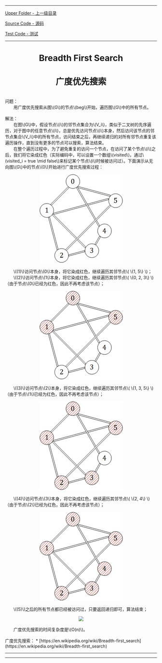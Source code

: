 <script type="text/javascript" async src="//cdn.bootcss.com/mathjax/2.7.0/MathJax.js?config=TeX-AMS-MML_HTMLorMML"></script>
<script type="text/javascript" async src="https://cdnjs.cloudflare.com/ajax/libs/mathjax/2.7.1/MathJax.js?config=TeX-MML-AM_CHTML"></script>


--------
[Upper Folder - 上一级目录](../../)

[Source Code - 源码](https://github.com/zhaochenyou/Way-to-Algorithm/blob/master/src/GraphTheory/Traverse/BreadthFirstSearch.hpp)

[Test Code - 测试](https://github.com/zhaochenyou/Way-to-Algorithm/blob/master/src/GraphTheory/Traverse/BreadthFirstSearch.cpp)


--------

<div>
<h1 align="center">Breadth First Search</h1>
<h1 align="center">广度优先搜索</h1>
<br>
问题： <br>
&emsp;&emsp;用广度优先搜索从图\(G\)的节点\(beg\)开始，遍历图\(G\)中的所有节点。 <br>
<br>
解法： <br>
&emsp;&emsp;在图\(G\)中，假设节点\(i\)的邻节点集合为\(V_i\)，类似于二叉树的先序遍历，对于图中的任意节点\(i\)，总是优先访问节点\(i\)本身，然后访问该节点的邻节点集合\(V_i\)中的所有节点，访问结束之后，再继续递归的对所有邻节点重复该遍历操作，直到没有更多的节点可以搜索，算法结束。 <br>
&emsp;&emsp;在整个遍历过程中，为了避免重复的访问一个节点，在访问了某个节点\(i\)之后，我们将它染成红色（实际编码中，可以设置一个数组\(visited\)，通过\(visited_i = true \mid false\)来标记某个节点\(i\)时候被访问过）。下面演示从无向图\(G\)中的节点\(0\)开始进行广度优先搜索过程： <br>
<p align="center"><img src="../res/BreadthFirstSearch1.png" /></p>
&emsp;&emsp;\((1)\)访问节点\(0\)本身，将它染成红色，继续遍历其邻节点\( \{1, 5\} \)； <br>
&emsp;&emsp;\((2)\)访问节点\(1\)本身，将它染成红色，继续遍历其邻节点\( \{0, 2, 3\} \)（由于节点\(0\)已经为红色，因此不再考虑该节点）； <br>
<p align="center"><img src="../res/BreadthFirstSearch2.png" /></p>
&emsp;&emsp;\((3)\)访问节点\(2\)本身，将它染成红色，继续遍历其邻节点\( \{1, 3, 5\} \)（由于节点\(1\)已经为红色，因此不再考虑该节点）； <br>
<p align="center"><img src="../res/BreadthFirstSearch3.png" /></p>
&emsp;&emsp;\((4)\)访问节点\(3\)本身，将它染成红色，继续遍历其邻节点\( \{2, 4\} \)（由于节点\(2\)已经为红色，因此不再考虑该节点）； <br>
<p align="center"><img src="../res/BreadthFirstSearch4.png" /></p>
&emsp;&emsp;\((5)\)之后的所有节点都已经被访问过，只要返回递归即可，算法结束； <br>
<p align="center"><img src="../res/BreadthFirstSearch5.png" /></p>
&emsp;&emsp;广度优先搜索的时间复杂度是\(O(n)\)。 <br>
</div>
<br>
广度优先搜索：
* [https://en.wikipedia.org/wiki/Breadth-first_search](https://en.wikipedia.org/wiki/Breadth-first_search)


--------
--------
